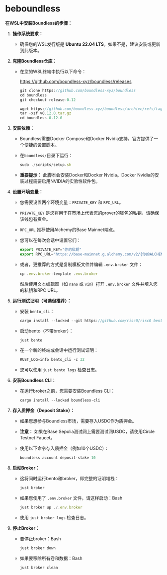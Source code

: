 # beboundless

**在WSL中安装Boundless的步骤：**

1. **操作系统要求：**
    - 确保您的WSL发行版是 **Ubuntu 22.04 LTS**。如果不是，建议安装或更新到此版本。
2. **克隆Boundless仓库：**
    - 在您的WSL终端中执行以下命令：
        
        https://github.com/boundless-xyz/boundless/releases
        
        ```jsx
        git clone https://github.com/boundless-xyz/boundless
        cd boundless
        git checkout release-0.12
        ```
        
        ```jsx
        wget https://github.com/boundless-xyz/boundless/archive/refs/tags/v0.12.0.tar.gz
        tar -xzf v0.12.0.tar.gz
        cd boundless-0.12.0
        ```
        
3. **安装依赖：**
    - Boundless需要Docker Compose和Docker Nvidia支持。官方提供了一个便捷的设置脚本。
    - 在`boundless/`目录下运行：
        
        ```jsx
        sudo ./scripts/setup.sh
        ```
        
    - **重要提示：** 此脚本会安装Docker和Docker Nvidia。Docker Nvidia的安装过程需要启用NVIDIA的实验性软件包。
4. **设置环境变量：**
    - 您需要设置两个环境变量：`PRIVATE_KEY` 和 `RPC_URL`。
    - `PRIVATE_KEY` 是您将用于在市场上代表您的prover的钱包的私钥，请确保该钱包有资金。
    - `RPC_URL` 推荐使用Alchemy的Base Mainnet端点。
    - 您可以在每次会话中设置它们：
        
        ```jsx
        export PRIVATE_KEY="你的私钥"
        export RPC_URL="https://base-mainnet.g.alchemy.com/v2/{你的ALCHEMY_APP_ID}"
        ```
        
    - 或者，更推荐的方式是复制模板文件并编辑 `.env.broker` 文件：
        
        ```jsx
        cp .env.broker-template .env.broker
        ```
        
        然后使用文本编辑器（如 `nano` 或 `vim`）打开 `.env.broker` 文件并填入您的私钥和RPC URL。
        
5. **运行测试证明（可选但推荐）：**
    - 安装 `bento_cli`：
        
        ```jsx
        cargo install --locked --git https://github.com/risc0/risc0 bento-client --branch release-2.1 --bin bento_cli
        ```
        
    - 启动bento（不带broker）：
        
        ```jsx
        just bento
        ```
        
    - 在一个新的终端或会话中运行测试证明：
        
        ```jsx
        RUST_LOG=info bento_cli -c 32
        ```
        
    - 您可以使用 `just bento logs` 检查日志。
6. **安装Boundless CLI：**
    - 在运行broker之前，您需要安装Boundless CLI：
        
        ```jsx
        cargo install --locked boundless-cli
        ```
        
7. **存入质押金（Deposit Stake）：**
    - 如果您想参与Boundless市场，需要存入USDC作为质押金。
    - **注意：** 如果在Base Sepolia测试网上需要测试网USDC，请使用Circle Testnet Faucet。
    - 使用以下命令存入质押金（例如10个USDC）：
        
        ```jsx
        boundless account deposit-stake 10
        ```
        
8. **启动Broker：**
    - 这将同时运行bento和broker，即完整的证明堆栈：
        
        ```jsx
        just broker
        ```
        
    - 如果您使用了 `.env.broker` 文件，请这样启动：Bash
        
        ```jsx
        just broker up ./.env.broker
        ```
        
    - 使用 `just broker logs` 检查日志。
9. **停止Broker：**
    - 要停止broker：Bash
        
        ```jsx
        just broker down
        ```
        
    - 如果要移除所有卷和数据：Bash
        
        ```jsx
        just broker clean
        ```
